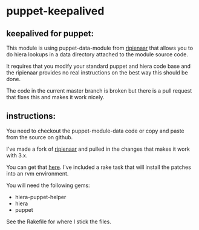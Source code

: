puppet-keepalived
=================

## keepalived for puppet:

This module is using puppet-data-module from [ripienaar](https://github.com/ripienaar/puppet-module-data) that allows you to do hiera lookups in a data directory attached to the module source code.

It requires that you modify your standard puppet and hiera code base and the ripienaar provides no real instructions on the best way this should be done.

The code in the current master branch is broken but there is a pull request that fixes this and makes it work nicely.

## instructions:

You need to checkout the puppet-module-data code or copy and paste from the source on github.

I've made a fork of [ripienaar](https://github.com/ripienaar/puppet-module-data) and pulled in the changes that makes it work with 3.x.

You can get that [here](https://github.com/denmat/puppet-module-data). I've included a rake task that will install the patches into an rvm environment.

You will need the following gems:
 - hiera-puppet-helper
 - hiera
 - puppet

See the Rakefile for where I stick the files.



